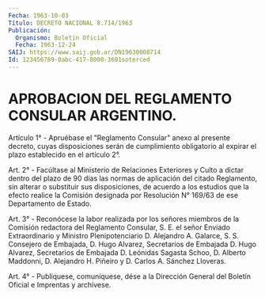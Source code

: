 ```yaml
---
Fecha: 1963-10-03
Título: DECRETO NACIONAL 8.714/1963
Publicación:
  Organismo: Boletín Oficial
  Fecha: 1963-12-24
SAIJ: https://www.saij.gob.ar/DN19630008714
Id: 123456789-0abc-417-8000-3691soterced
---
```

# APROBACION DEL REGLAMENTO CONSULAR ARGENTINO.

<a id="1"></a>
Artículo 1° - Apruébase el "Reglamento Consular" anexo al presente decreto, cuyas disposiciones serán de cumplimiento obligatorio al expirar el plazo establecido en el artículo 2°.

<a id="2"></a>
Art. 2° - Facúltase al Ministerio de Relaciones Exteriores y Culto a dictar dentro del plazo de 90 días las normas de aplicación del citado Reglamento, sin alterar o substituir sus disposiciones, de acuerdo a los estudios que la efecto realice la Comisión designada por Resolución N° 169/63 de ese Departamento de Estado.

<a id="3"></a>
Art. 3° - Reconócese la labor realizada por los señores miembros de la Comisión redactora del Reglamento Consular, S. E. el señor Enviado Extraordinario y Ministro Plenipotenciario D. Alejandro A. Galarce, S. S. Consejero de Embajada,  D. Hugo Alvarez, Secretarios de Embajada D. Hugo Alvarez, Secretarios de Embajada D. Leónidas Sagasta Schoo, D. Alberto Maddonni, D. Alejandro H. Piñeiro y D. Carlos A. Sánchez Lloveras.

<a id="4"></a>
Art. 4° - Publíquese, comuníquese, dése a la Dirección General del Boletín Oficial e Imprentas y archívese.